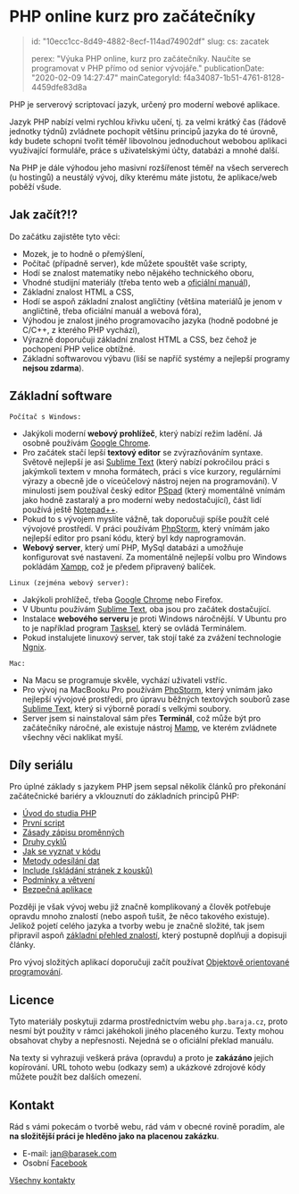 PHP online kurz pro začátečníky
===============================

> id: "10ecc1cc-8d49-4882-8ecf-114ad74902df"
> slug:
> 	cs: zacatek
> 
> perex: "Výuka PHP online, kurz pro začátečníky. Naučíte se programovat v PHP přímo od senior vývojáře."
> publicationDate: "2020-02-09 14:27:47"
> mainCategoryId: f4a34087-1b51-4761-8128-4459dfe83d8a

PHP je serverový scriptovací jazyk, určený pro moderní webové aplikace.

Jazyk PHP nabízí velmi rychlou křivku učení, tj. za velmi krátký čas (řádově jednotky týdnů) zvládnete pochopit většinu principů jazyka do té úrovně, kdy budete schopni tvořit téměř libovolnou jednoduchout webobou aplikaci využívající formuláře, práce s uživatelskými účty, databázi a mnohé další.

Na PHP je dále výhodou jeho masivní rozšířenost téměř na všech serverech (u hostingů) a neustálý vývoj, díky kterému máte jistotu, že aplikace/web poběží všude.

Jak začít?!?
------------

Do začátku zajistěte tyto věci:

- Mozek, je to hodně o přemýšlení,
- Počítač (případně server), kde můžete spouštět vaše scripty,
- Hodí se znalost matematiky nebo nějakého technického oboru,
- Vhodné studijní materiály (třeba tento web a <a href="https://php.net">oficiální manuál</a>),
- Základní znalost HTML a CSS,
- Hodí se aspoň základní znalost angličtiny (většina materiálů je jenom v angličtině, třeba oficiální manuál a webová fóra),
- Výhodou je znalost jiného programovacího jazyka (hodně podobné je C/C++, z kterého PHP vychází),
- Výrazně doporučuji základní znalost HTML a CSS, bez čehož je pochopení PHP velice obtížné.
- Základní softwarovou výbavu (liší se napříč systémy a nejlepší programy **nejsou zdarma**).

Základní software
-----------------

`Počítač s Windows:`
- Jakýkoli moderní **webový prohlížeč**, který nabízí režim ladění. Já osobně používám <a href="https://www.google.com/chrome">Google Chrome</a>.
- Pro začátek stačí lepší **textový editor** se zvýrazňováním syntaxe. Světově nejlepší je asi <a href="https://www.sublimetext.com">Sublime Text</a> (který nabízí pokročilou práci s jakýmkoli textem v mnoha formátech, práci s více kurzory, regulárními výrazy a obecně jde o víceúčelový nástroj nejen na programování). V minulosti jsem používal český editor <a href="https://www.pspad.com/cz/">PSpad</a> (který momentálně vnímám jako hodně zastaralý a pro moderní weby nedostačující), část lidí používá ještě <a href="https://www.slunecnice.cz/sw/notepad/">Notepad++</a>.
- Pokud to s vývojem myslíte vážně, tak doporučuji spíše použít celé vývojové prostředí. V práci používám <a href="https://www.jetbrains.com/phpstorm/">PhpStorm</a>, který vnímám jako nejlepší editor pro psaní kódu, který byl kdy naprogramován.
- **Webový server**, který umí PHP, MySql databázi a umožňuje konfigurovat své nastavení. Za momentálně nejlepší volbu pro Windows pokládám <a href="https://www.apachefriends.org/download.html">Xampp</a>, což je předem připravený balíček.

`Linux (zejména webový server):`
- Jakýkoli prohlížeč, třeba <a href="https://www.google.com/chrome">Google Chrome</a> nebo Firefox.
- V Ubuntu používám <a href="https://www.sublimetext.com">Sublime Text</a>, oba jsou pro začátek dostačující.
- Instalace **webového serveru** je proti Windows náročnější. V Ubuntu pro to je například program <a href="https://wiki.ubuntu.cz/servery/apache_s_mysql_a_php">Tasksel</a>, který se ovládá Terminálem.
- Pokud instalujete linuxový server, tak stojí také za zvážení technologie <a href="https://www.nginx.com/resources/wiki/">Ngnix</a>.

`Mac:`
- Na Macu se programuje skvěle, vychází uživateli vstříc.
- Pro vývoj na MacBooku Pro používám <a href="https://www.jetbrains.com/phpstorm/">PhpStorm</a>, který vnímám jako nejlepší vývojové prostředí, pro úpravu běžných textových souborů zase <a href="https://www.sublimetext.com">Sublime Text</a>, který si výborně poradí s velkými soubory.
- Server jsem si nainstaloval sám přes **Terminál**, což může být pro začátečníky náročné, ale existuje nástroj <a href="https://www.mamp.info/en/">Mamp</a>, ve kterém zvládnete všechny věci naklikat myší.

Díly seriálu
------------

Pro úplné základy s jazykem PHP jsem sepsal několik článků pro překonání začátečnické bariéry a vklouznutí do základních principů PHP:

- <a href="/uvod">Úvod do studia PHP</a>
- <a href="/prvni-script">První script</a>
- <a href="/zasady-promennych">Zásady zápisu proměnných</a>
- <a href="/cykly">Druhy cyklů</a>
- <a href="/jak-se-vyznat">Jak se vyznat v kódu</a>
- <a href="/metody-odesilani-dat">Metody odesílání dat</a>
- <a href="/include-soubor">Include (skládání stránek z kousků)</a>
- <a href="/podminky">Podmínky a větvení</a>
- <a href="/bezpecna-aplikace">Bezpečná aplikace</a>

Později je však vývoj webu již značně komplikovaný a člověk potřebuje opravdu mnoho znalostí (nebo aspoň tušit, že něco takového existuje). Jelikož pojetí celého jazyka a tvorby webu je značně složité, tak jsem připravil aspoň <a href="/znalosti">základní přehled znalostí</a>, který postupně doplňuji a dopisuji články.

Pro vývoj složitých aplikací doporučuji začít používat <a href="/oop">Objektově orientované programování</a>.

Licence
-------

Tyto materiály poskytuji zdarma prostřednictvím webu `php.baraja.cz`, proto nesmí být použity v rámci jakéhokoli jiného placeného kurzu. Texty mohou obsahovat chyby a nepřesnosti. Nejedná se o oficiální překlad manuálu.

Na texty si vyhrazuji veškerá práva (opravdu) a proto je **zakázáno** jejich kopírování. URL tohoto webu (odkazy sem) a ukázkové zdrojové kódy můžete použít bez dalších omezení.

Kontakt
-------

Rád s vámi pokecám o tvorbě webu, rád vám v obecné rovině poradím, ale **na složitější práci je hleděno jako na placenou zakázku**.

- E-mail: jan@barasek.com
- Osobní <a href="https://www.facebook.com/janbarasek">Facebook</a>

<a href="https://baraja.cz/kontakt">Všechny kontakty</a>
